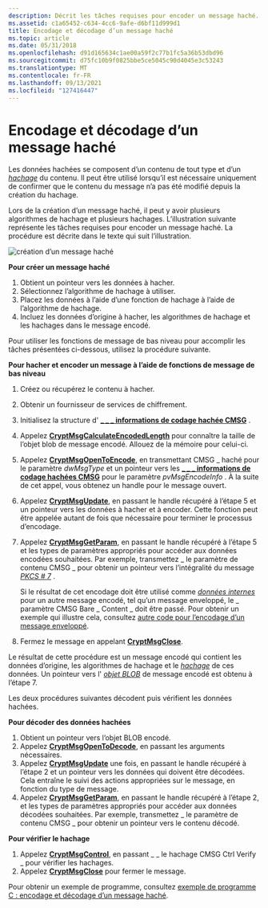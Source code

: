 ```yaml
---
description: Décrit les tâches requises pour encoder un message haché.
ms.assetid: c1a65452-c634-4cc6-9afe-d6bf11d999d1
title: Encodage et décodage d’un message haché
ms.topic: article
ms.date: 05/31/2018
ms.openlocfilehash: d91d165634c1ae00a59f2c77b1fc5a36b53dbd96
ms.sourcegitcommit: d75fc10b9f0825bbe5ce5045c90d4045e3c53243
ms.translationtype: MT
ms.contentlocale: fr-FR
ms.lasthandoff: 09/13/2021
ms.locfileid: "127416447"
---
```

# <a name="encoding-and-decoding-a-hashed-message"></a>Encodage et décodage d’un message haché

Les données hachées se composent d’un contenu de tout type et d’un [*hachage*](../secgloss/h-gly.md) du contenu. Il peut être utilisé lorsqu’il est nécessaire uniquement de confirmer que le contenu du message n’a pas été modifié depuis la création du hachage.

Lors de la création d’un message haché, il peut y avoir plusieurs algorithmes de hachage et plusieurs hachages. L’illustration suivante représente les tâches requises pour encoder un message haché. La procédure est décrite dans le texte qui suit l’illustration.

![création d’un message haché](images/hashmsg.png)

**Pour créer un message haché**

1.  Obtient un pointeur vers les données à hacher.
2.  Sélectionnez l’algorithme de hachage à utiliser.
3.  Placez les données à l’aide d’une fonction de hachage à l’aide de l’algorithme de hachage.
4.  Incluez les données d’origine à hacher, les algorithmes de hachage et les hachages dans le message encodé.

Pour utiliser les fonctions de message de bas niveau pour accomplir les tâches présentées ci-dessous, utilisez la procédure suivante.

**Pour hacher et encoder un message à l’aide de fonctions de message de bas niveau**

1.  Créez ou récupérez le contenu à hacher.
2.  Obtenir un fournisseur de services de chiffrement.
3.  Initialisez la structure d' [**\_ \_ \_ informations de codage hachée CMSG**](/windows/desktop/api/Wincrypt/ns-wincrypt-cmsg_hashed_encode_info) .
4.  Appelez [**CryptMsgCalculateEncodedLength**](/windows/desktop/api/Wincrypt/nf-wincrypt-cryptmsgcalculateencodedlength) pour connaître la taille de l’objet blob de message encodé. Allouez de la mémoire pour celui-ci.
5.  Appelez [**CryptMsgOpenToEncode**](/windows/desktop/api/Wincrypt/nf-wincrypt-cryptmsgopentoencode), en transmettant CMSG \_ haché pour le paramètre *dwMsgType* et un pointeur vers les [**\_ \_ \_ informations de codage hachées CMSG**](/windows/desktop/api/Wincrypt/ns-wincrypt-cmsg_hashed_encode_info) pour le paramètre *pvMsgEncodeInfo* . À la suite de cet appel, vous obtenez un handle pour le message ouvert.
6.  Appelez [**CryptMsgUpdate**](/windows/desktop/api/Wincrypt/nf-wincrypt-cryptmsgupdate), en passant le handle récupéré à l’étape 5 et un pointeur vers les données à hacher et à encoder. Cette fonction peut être appelée autant de fois que nécessaire pour terminer le processus d’encodage.
7.  Appelez [**CryptMsgGetParam**](/windows/desktop/api/Wincrypt/nf-wincrypt-cryptmsggetparam), en passant le handle récupéré à l’étape 5 et les types de paramètres appropriés pour accéder aux données encodées souhaitées. Par exemple, transmettez \_ le paramètre de contenu CMSG \_ pour obtenir un pointeur vers l’intégralité du message [*PKCS \# 7*](../secgloss/p-gly.md) .

    Si le résultat de cet encodage doit être utilisé comme [*données internes*](../secgloss/i-gly.md) pour un autre message encodé, tel qu’un message enveloppé, le \_ paramètre CMSG Bare \_ Content \_ doit être passé. Pour obtenir un exemple qui illustre cela, consultez [autre code pour l’encodage d’un message enveloppé](alternate-code-for-encoding-an-enveloped-message.md).

8.  Fermez le message en appelant [**CryptMsgClose**](/windows/desktop/api/Wincrypt/nf-wincrypt-cryptmsgclose).

Le résultat de cette procédure est un message encodé qui contient les données d’origine, les algorithmes de hachage et le [*hachage*](../secgloss/h-gly.md) de ces données. Un pointeur vers l' [*objet BLOB*](../secgloss/b-gly.md) de message encodé est obtenu à l’étape 7.

Les deux procédures suivantes décodent puis vérifient les données hachées.

**Pour décoder des données hachées**

1.  Obtient un pointeur vers l’objet BLOB encodé.
2.  Appelez [**CryptMsgOpenToDecode**](/windows/desktop/api/Wincrypt/nf-wincrypt-cryptmsgopentodecode), en passant les arguments nécessaires.
3.  Appelez [**CryptMsgUpdate**](/windows/desktop/api/Wincrypt/nf-wincrypt-cryptmsgupdate) une fois, en passant le handle récupéré à l’étape 2 et un pointeur vers les données qui doivent être décodées. Cela entraîne le suivi des actions appropriées sur le message, en fonction du type de message.
4.  Appelez [**CryptMsgGetParam**](/windows/desktop/api/Wincrypt/nf-wincrypt-cryptmsggetparam), en passant le handle récupéré à l’étape 2, et les types de paramètres appropriés pour accéder aux données décodées souhaitées. Par exemple, transmettez \_ le paramètre de contenu CMSG \_ pour obtenir un pointeur vers le contenu décodé.

**Pour vérifier le hachage**

1.  Appelez [**CryptMsgControl**](/windows/desktop/api/Wincrypt/nf-wincrypt-cryptmsgcontrol), en passant \_ \_ le hachage CMSG Ctrl Verify \_ pour vérifier les hachages.
2.  Appelez [**CryptMsgClose**](/windows/desktop/api/Wincrypt/nf-wincrypt-cryptmsgclose) pour fermer le message.

Pour obtenir un exemple de programme, consultez [exemple de programme C : encodage et décodage d’un message haché](example-c-program-encoding-and-decoding-a-hashed-message.md).

 

 
